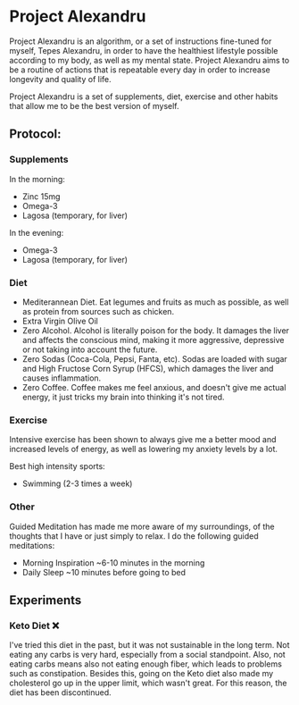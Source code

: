 # Project Alexandru
Project Alexandru is an algorithm, or a set of instructions fine-tuned for myself, Tepes Alexandru, in order to have the healthiest lifestyle possible according to my body, as well as my mental state. Project Alexandru aims to be a routine of actions that is repeatable every day in order to increase longevity and quality of life.

Project Alexandru is a set of supplements, diet, exercise and other habits that allow me to be the best version of myself.

## Protocol:
### Supplements
In the morning:
- Zinc 15mg
- Omega-3
- Lagosa (temporary, for liver)

In the evening:
- Omega-3
- Lagosa (temporary, for liver)

### Diet
- Mediterannean Diet. Eat legumes and fruits as much as possible, as well as protein from sources such as chicken.
- Extra Virgin Olive Oil
- Zero Alcohol. Alcohol is literally poison for the body. It damages the liver and affects the conscious mind, making it more aggressive, depressive or not taking into account the future.
- Zero Sodas (Coca-Cola, Pepsi, Fanta, etc). Sodas are loaded with sugar and High Fructose Corn Syrup (HFCS), which damages the liver and causes inflammation.
- Zero Coffee. Coffee makes me feel anxious, and doesn't give me actual energy, it just tricks my brain into thinking it's not tired.

### Exercise
Intensive exercise has been shown to always give me a better mood and increased levels of energy, as well as lowering my anxiety levels by a lot.

Best high intensity sports:
- Swimming (2-3 times a week)

### Other
Guided Meditation has made me more aware of my surroundings, of the thoughts that I have or just simply to relax. I do the following guided meditations:

- Morning Inspiration ~6-10 minutes in the morning
- Daily Sleep ~10 minutes before going to bed

## Experiments
### Keto Diet ❌
I've tried this diet in the past, but it was not sustainable in the long term. Not eating any carbs is very hard, especially from a social standpoint. Also, not eating carbs means also not eating enough fiber, which leads to problems such as constipation. Besides this, going on the Keto diet also made my cholesterol go up in the upper limit, which wasn't great. For this reason, the diet has been discontinued.
